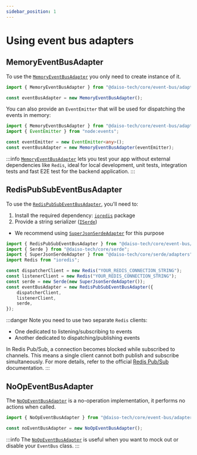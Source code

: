 ```yaml
---
sidebar_position: 1
---
```


# Using event bus adapters

## MemoryEventBusAdapter

To use the [`MemoryEventBusAdapter`](https://yousif-khalil-abdulkarim.github.io/daiso-core/classes/EventBus.MemoryEventBusAdapter.html) you only need to create instance of it.

```ts
import { MemoryEventBusAdapter } from "@daiso-tech/core/event-bus/adapters";

const eventBusAdapter = new MemoryEventBusAdapter();
```

You can also provide an `EventEmitter` that will be used for dispatching the events in memory:

```ts
import { MemoryEventBusAdapter } from "@daiso-tech/core/event-bus/adapters";
import { EventEmitter } from "node:events";

const eventEmitter = new EventEmitter<any>();
const eventBusAdapter = new MemoryEventBusAdapter(eventEmitter);
```

:::info
[`MemoryEventBusAdapter`](https://yousif-khalil-abdulkarim.github.io/daiso-core/classes/EventBus.MemoryEventBusAdapter.html) lets you test your app without external dependencies like `Redis`, ideal for local development, unit tests, integration tests and fast E2E test for the backend application.
:::

## RedisPubSubEventBusAdapter

To use the [`RedisPubSubEventBusAdapter`](https://yousif-khalil-abdulkarim.github.io/daiso-core/classes/EventBus.RedisPubSubEventBusAdapter.html), you'll need to:

1. Install the required dependency: [`ioredis`](https://www.npmjs.com/package/ioredis) package
2. Provide a string serializer ([`ISerde`](/docs/Serde/serde_usage))

-   We recommend using [`SuperJsonSerdeAdapter`](/docs/Serde/serde_usage) for this purpose

```ts
import { RedisPubSubEventBusAdapter } from "@daiso-tech/core/event-bus/adapters";
import { Serde } from "@daiso-tech/core/serde";
import { SuperJsonSerdeAdapter } from "@daiso-tech/core/serde/adapters";
import Redis from "ioredis";

const dispatcherClient = new Redis("YOUR_REDIS_CONNECTION_STRING");
const listenerClient = new Redis("YOUR_REDIS_CONNECTION_STRING");
const serde = new Serde(new SuperJsonSerdeAdapter());
const eventBusAdapter = new RedisPubSubEventBusAdapter({
    dispatcherClient,
    listenerClient,
    serde,
});
```

:::danger
Note you need to use two separate `Redis` clients:

-   One dedicated to listening/subscribing to events
-   Another dedicated to dispatching/publishing events

In Redis Pub/Sub, a connection becomes blocked while subscribed to channels. This means a single client cannot both publish and subscribe simultaneously.
For more details, refer to the official [Redis Pub/Sub](https://redis.io/docs/latest/develop/interact/pubsub/) documentation.
:::

## NoOpEventBusAdapter

The [`NoOpEventBusAdapter`](https://yousif-khalil-abdulkarim.github.io/daiso-core/classes/EventBus.NoOpEventBusAdapter.html) is a no-operation implementation, it performs no actions when called.

```ts
import { NoOpEventBusAdapter } from "@daiso-tech/core/event-bus/adapters";

const noEventBusAdapter = new NoOpEventBusAdapter();
```

:::info
The [`NoOpEventBusAdapter`](https://yousif-khalil-abdulkarim.github.io/daiso-core/classes/EventBus.NoOpEventBusAdapter.html) is useful when you want to mock out or disable your `EventBus` class.
:::
